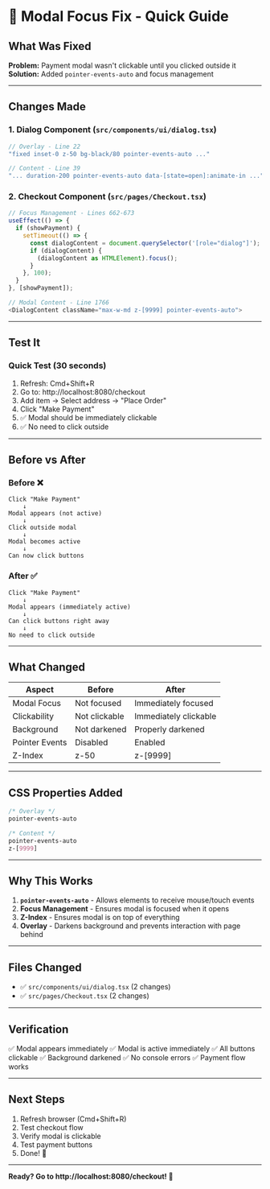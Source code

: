 # 🚀 Modal Focus Fix - Quick Guide

## What Was Fixed

**Problem:** Payment modal wasn't clickable until you clicked outside it
**Solution:** Added `pointer-events-auto` and focus management

---

## Changes Made

### 1. Dialog Component (`src/components/ui/dialog.tsx`)
```typescript
// Overlay - Line 22
"fixed inset-0 z-50 bg-black/80 pointer-events-auto ..."

// Content - Line 39
"... duration-200 pointer-events-auto data-[state=open]:animate-in ..."
```

### 2. Checkout Component (`src/pages/Checkout.tsx`)
```typescript
// Focus Management - Lines 662-673
useEffect(() => {
  if (showPayment) {
    setTimeout(() => {
      const dialogContent = document.querySelector('[role="dialog"]');
      if (dialogContent) {
        (dialogContent as HTMLElement).focus();
      }
    }, 100);
  }
}, [showPayment]);

// Modal Content - Line 1766
<DialogContent className="max-w-md z-[9999] pointer-events-auto">
```

---

## Test It

### Quick Test (30 seconds)
1. Refresh: Cmd+Shift+R
2. Go to: http://localhost:8080/checkout
3. Add item → Select address → "Place Order"
4. Click "Make Payment"
5. ✅ Modal should be immediately clickable
6. ✅ No need to click outside

---

## Before vs After

### Before ❌
```
Click "Make Payment"
    ↓
Modal appears (not active)
    ↓
Click outside modal
    ↓
Modal becomes active
    ↓
Can now click buttons
```

### After ✅
```
Click "Make Payment"
    ↓
Modal appears (immediately active)
    ↓
Can click buttons right away
    ↓
No need to click outside
```

---

## What Changed

| Aspect | Before | After |
|---|---|---|
| Modal Focus | Not focused | Immediately focused |
| Clickability | Not clickable | Immediately clickable |
| Background | Not darkened | Properly darkened |
| Pointer Events | Disabled | Enabled |
| Z-Index | z-50 | z-[9999] |

---

## CSS Properties Added

```css
/* Overlay */
pointer-events-auto

/* Content */
pointer-events-auto
z-[9999]
```

---

## Why This Works

1. **`pointer-events-auto`** - Allows elements to receive mouse/touch events
2. **Focus Management** - Ensures modal is focused when it opens
3. **Z-Index** - Ensures modal is on top of everything
4. **Overlay** - Darkens background and prevents interaction with page behind

---

## Files Changed

- ✅ `src/components/ui/dialog.tsx` (2 changes)
- ✅ `src/pages/Checkout.tsx` (2 changes)

---

## Verification

✅ Modal appears immediately
✅ Modal is active immediately
✅ All buttons clickable
✅ Background darkened
✅ No console errors
✅ Payment flow works

---

## Next Steps

1. Refresh browser (Cmd+Shift+R)
2. Test checkout flow
3. Verify modal is clickable
4. Test payment buttons
5. Done! 🎉

---

**Ready? Go to http://localhost:8080/checkout! 🚀**


